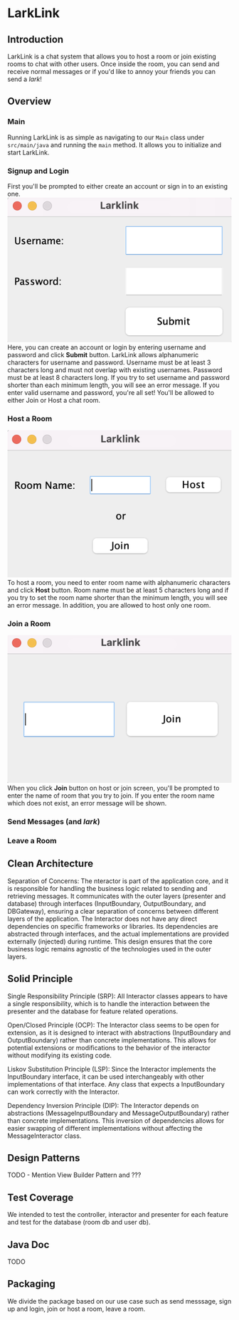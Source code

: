 # LarkLink
## Introduction
LarkLink is a chat system that allows you to host a room or join existing rooms to chat with other users.
Once inside the room, you can send and receive normal messages or if you'd like to annoy your friends you can send a _lark_!
## Overview
### Main
Running LarkLink is as simple as navigating to our `Main` class under `src/main/java` and running the `main` method.
It allows you to initialize and start LarkLink.
### Signup and Login
First you'll be prompted to either create an account or sign in to an existing one.<br>
![](images/Screenshots/main.png)<br>
Here, you can create an account or login by entering username and password and click **Submit** button. 
LarkLink allows alphanumeric characters for username and password. Username must be at least 3 characters long and
must not overlap with existing usernames. Password must be at least 8 characters long. 
If you try to set username and password shorter than each minimum length, you will see an error message.
If you enter valid username and password, you're all set! You'll be allowed to either Join or Host a chat room.
### Host a Room
![](images/Screenshots/host_or_join.png)<br>
To host a room, you need to enter room name with alphanumeric characters and click **Host** button. 
Room name must be at least 5 characters long and if you try to set the room name shorter than the minimum length, you will see an error message. 
In addition, you are allowed to host only one room. 
### Join a Room
![](images/Screenshots/join.png)<br>
When you click **Join** button on host or join screen, you'll be prompted to enter the name of room that you try to join. 
If you enter the room name which does not exist, an error message will be shown.
### Send Messages (and _lark_)
### Leave a Room
## Clean Architecture
Separation of Concerns: The nteractor is part of the application core, and it is responsible for handling the business logic related to sending and retrieving messages. It communicates with the outer layers (presenter and database) through interfaces (InputBoundary, OutputBoundary, and DBGateway), ensuring a clear separation of concerns between different layers of the application.
The Interactor does not have any direct dependencies on specific frameworks or libraries. Its dependencies are abstracted through interfaces, and the actual implementations are provided externally (injected) during runtime. This design ensures that the core business logic remains agnostic of the technologies used in the outer layers.
## Solid Principle
Single Responsibility Principle (SRP): All Interactor classes appears to have a single responsibility, which is to handle the interaction between the presenter and the database for feature related operations. 

Open/Closed Principle (OCP): The Interactor class seems to be open for extension, as it is designed to interact with abstractions (InputBoundary and OutputBoundary) rather than concrete implementations. This allows for potential extensions or modifications to the behavior of the interactor without modifying its existing code.

Liskov Substitution Principle (LSP): Since the Interactor implements the InputBoundary interface, it can be used interchangeably with other implementations of that interface. Any class that expects a InputBoundary can work correctly with the Interactor.

Dependency Inversion Principle (DIP): The Interactor depends on abstractions (MessageInputBoundary and MessageOutputBoundary) rather than concrete implementations. This inversion of dependencies allows for easier swapping of different implementations without affecting the MessageInteractor class.
## Design Patterns
TODO - Mention View Builder Pattern and ??? 

## Test Coverage
We intended to test the controller, interactor and presenter for each feature and test for the database (room db and user db).
## Java Doc
TODO
## Packaging
We divide the package based on our use case such as send messsage, sign up and login, join or host a room, leave a room.

